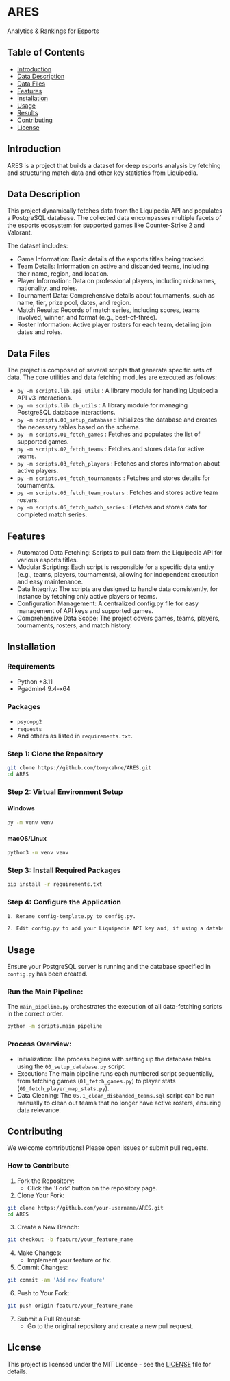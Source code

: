 # ARES
Analytics &amp; Rankings for Esports

## Table of Contents
- [Introduction](#introduction)
- [Data Description](#data-description)
- [Data Files](#data-files)
- [Features](#features)
- [Installation](#installation)
- [Usage](#usage)
- [Results](#results)
- [Contributing](#contributing)
- [License](#license)

## Introduction
ARES is a project that builds a dataset for deep esports analysis by fetching and structuring match data and other key statistics from Liquipedia.

## Data Description
This project dynamically fetches data from the Liquipedia API and populates a PostgreSQL database. The collected data encompasses multiple facets of the esports ecosystem for supported games like Counter-Strike 2 and Valorant.

The dataset includes:
- Game Information: Basic details of the esports titles being tracked.
- Team Details: Information on active and disbanded teams, including their name, region, and location.
- Player Information: Data on professional players, including nicknames, nationality, and roles.
- Tournament Data: Comprehensive details about tournaments, such as name, tier, prize pool, dates, and region.
- Match Results: Records of match series, including scores, teams involved, winner, and format (e.g., best-of-three).
- Roster Information: Active player rosters for each team, detailing join dates and roles.

## Data Files
The project is composed of several scripts that generate specific sets of data. The core utilities and data fetching modules are executed as follows:
- `py -m scripts.lib.api_utils` : A library module for handling Liquipedia API v3 interactions. 
- `py -m scripts.lib.db_utils` : A library module for managing PostgreSQL database interactions. 
- `py -m scripts.00_setup_database` : Initializes the database and creates the necessary tables based on the schema. 
- `py -m scripts.01_fetch_games` : Fetches and populates the list of supported games. 
- `py -m scripts.02_fetch_teams` : Fetches and stores data for active teams. 
- `py -m scripts.03_fetch_players` : Fetches and stores information about active players. 
- `py -m scripts.04_fetch_tournaments` : Fetches and stores details for tournaments. 
- `py -m scripts.05_fetch_team_rosters` : Fetches and stores active team rosters.
- `py -m scripts.06_fetch_match_series` : Fetches and stores data for completed match series.

## Features
- Automated Data Fetching: Scripts to pull data from the Liquipedia API for various esports titles.
- Modular Scripting: Each script is responsible for a specific data entity (e.g., teams, players, tournaments), allowing for independent execution and easy maintenance.
- Data Integrity: The scripts are designed to handle data consistently, for instance by fetching only active players or teams.
- Configuration Management: A centralized config.py file for easy management of API keys and supported games.
- Comprehensive Data Scope: The project covers games, teams, players, tournaments, rosters, and match history.

## Installation
### Requirements
- Python +3.11
- Pgadmin4 9.4-x64
### Packages
- `psycopg2`
- `requests`
- And others as listed in `requirements.txt`.

### Step 1: Clone the Repository
```bash
git clone https://github.com/tomycabre/ARES.git
cd ARES
```
### Step 2: Virtual Environment Setup
#### Windows
```bash
py -m venv venv
```
#### macOS/Linux
```bash
python3 -m venv venv
```

### Step 3: Install Required Packages
```bash
pip install -r requirements.txt
```

### Step 4: Configure the Application
```bash
1. Rename config-template.py to config.py.
```
```bash
2. Edit config.py to add your Liquipedia API key and, if using a database, your credentials.
```

## Usage
Ensure your PostgreSQL server is running and the database specified in `config.py` has been created.
### Run the Main Pipeline:
The `main_pipeline.py` orchestrates the execution of all data-fetching scripts in the correct order.
```bash
python -m scripts.main_pipeline
```
### Process Overview:
- Initialization: The process begins with setting up the database tables using the `00_setup_database.py` script.
- Execution: The main pipeline runs each numbered script sequentially, from fetching games (`01_fetch_games.py`) to player stats (`09_fetch_player_map_stats.py`).
- Data Cleaning: The `05.1_clean_disbanded_teams.sql` script can be run manually to clean out teams that no longer have active rosters, ensuring data relevance.

## Contributing
We welcome contributions! Please open issues or submit pull requests.
### How to Contribute
1. Fork the Repository:
   - Click the 'Fork' button on the repository page.
2. Clone Your Fork:
```bash
git clone https://github.com/your-username/ARES.git
cd ARES
```
3. Create a New Branch:
```bash
git checkout -b feature/your_feature_name
```
4. Make Changes:
   - Implement your feature or fix.
5. Commit Changes:
```bash
git commit -am 'Add new feature'
```
6. Push to Your Fork:
```bash
git push origin feature/your_feature_name
```
7. Submit a Pull Request:
   - Go to the original repository and create a new pull request.

## License
This project is licensed under the MIT License - see the [LICENSE](LICENSE) file for details.





